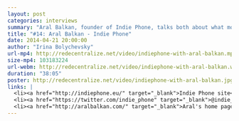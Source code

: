 ```yaml
---
layout: post
categories: interviews
summary: "Aral Balkan, founder of Indie Phone, talks both about what motivates him to build a decentralized smartphone, and how starting with a great user experience is key to mass adoption."
title: "#14: Aral Balkan - Indie Phone"
date: 2014-04-21 20:00:00
author: "Irina Bolychevsky"
url-mp4: http://redecentralize.net/video/indiephone-with-aral-balkan.mp4
size-mp4: 103183224
url-webm: http://redecentralize.net/video/indiephone-with-aral-balkan.webm
duration: "38:05"
poster: http://redecentralize.net/video/indiephone-with-aral-balkan.jpg
links: |
  <li><a href="http://indiephone.eu/" target="_blank">Indie Phone site</a></li>
  <li><a href="https://twitter.com/indie_phone" target="_blank">@indie_phone on Twitter</a></li>
  <li><a href="http://aralbalkan.com/" target="_blank">Aral's home page</a></li>
---
```

